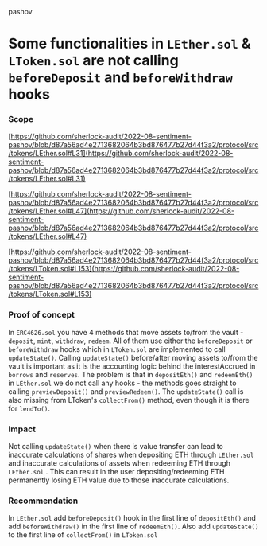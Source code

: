pashov
# Some functionalities in `LEther.sol` & `LToken.sol` are not calling `beforeDeposit` and `beforeWithdraw` hooks

### Scope

[https://github.com/sherlock-audit/2022-08-sentiment-pashov/blob/d87a56ad4e2713682064b3bd876477b27d44f3a2/protocol/src/tokens/LEther.sol#L31](https://github.com/sherlock-audit/2022-08-sentiment-pashov/blob/d87a56ad4e2713682064b3bd876477b27d44f3a2/protocol/src/tokens/LEther.sol#L31)

[https://github.com/sherlock-audit/2022-08-sentiment-pashov/blob/d87a56ad4e2713682064b3bd876477b27d44f3a2/protocol/src/tokens/LEther.sol#L47](https://github.com/sherlock-audit/2022-08-sentiment-pashov/blob/d87a56ad4e2713682064b3bd876477b27d44f3a2/protocol/src/tokens/LEther.sol#L47)

[https://github.com/sherlock-audit/2022-08-sentiment-pashov/blob/d87a56ad4e2713682064b3bd876477b27d44f3a2/protocol/src/tokens/LToken.sol#L153](https://github.com/sherlock-audit/2022-08-sentiment-pashov/blob/d87a56ad4e2713682064b3bd876477b27d44f3a2/protocol/src/tokens/LToken.sol#L153)

### Proof of concept

In `ERC4626.sol` you have 4 methods that move assets to/from the vault - `deposit`, `mint`, `withdraw`, `redeem`. All of them use either the `beforeDeposit` or `beforeWithdraw` hooks which in `LToken.sol` are implemented to call `updateState()`. Calling `updateState()` before/after moving assets to/from the vault is important as it is the accounting logic behind the interestAccrued in `borrows` and `reserves`. The problem is that in `depositEth()` and `redeemEth()` in `LEther.sol` we do not call any hooks - the methods goes straight to calling `previewDeposit()` and `previewRedeem()`. The `updateState()` call is also missing from LToken's `collectFrom()` method, even though it is there for `lendTo()`.

### Impact

Not calling `updateState()` when there is value transfer can lead to inaccurate calculations of shares when depositing ETH through `LEther.sol` and inaccurate calculations of assets when redeeming ETH through `LEther.sol` . This can result in the user depositing/redeeming ETH permanently losing ETH value due to those inaccurate calculations.

### Recommendation

In `LEther.sol` add `beforeDeposit()` hook in the first line of `depositEth()` and add `beforeWithdraw()` in the first line of `redeemEth()`. Also add `updateState()` to the first line of `collectFrom()` in `LToken.sol`